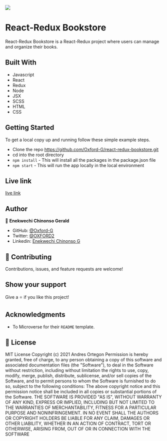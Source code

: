 
![](https://img.shields.io/badge/Microverse-blueviolet)

# React-Redux Bookstore

React-Redux Bookstore is a React-Redux project where users can manage and organize their books.


## Built With

- Javascript
- React
- Redux
- Node
- JSX
- SCSS
- HTML
- CSS

## Getting Started

To get a local copy up and running follow these simple example steps.

- Clone the repo https://github.com/Oxford-G/react-redux-bookstore.git
- cd into the root directory
- `npm install` - This will install all the packages in the package.json file
- `npm start` - This will run the app locally in the local environment

## Live link

[live link](https://oxy-calculator.herokuapp.com/)

## Author

👤 **Enekwechi Chinonso Gerald**

- GitHub: [@Oxford-G](https://github.com/Oxford-G)
- Twitter: [@OXFORD2](https://twitter.com/OXFOXD2)
- Linkedin: [Enekwechi Chinonso G](https://www.linkedin.com/in/chinonso-enekwechi)

## 🤝 Contributing

Contributions, issues, and feature requests are welcome!

## Show your support

Give a ⭐️ if you like this project!

## Acknowledgments

- To Microverse for their `README` template.

## 📝 License

MIT License Copyright (c) 2021 Andres Ortegon Permission is hereby granted, free of charge, to any person obtaining a copy of this software and associated documentation files (the "Software"), to deal in the Software without restriction, including without limitation the rights to use, copy, modify, merge, publish, distribute, sublicense, and/or sell copies of the Software, and to permit persons to whom the Software is furnished to do so, subject to the following conditions: The above copyright notice and this permission notice shall be included in all copies or substantial portions of the Software. THE SOFTWARE IS PROVIDED "AS IS", WITHOUT WARRANTY OF ANY KIND, EXPRESS OR IMPLIED, INCLUDING BUT NOT LIMITED TO THE WARRANTIES OF MERCHANTABILITY, FITNESS FOR A PARTICULAR PURPOSE AND NONINFRINGEMENT. IN NO EVENT SHALL THE AUTHORS OR COPYRIGHT HOLDERS BE LIABLE FOR ANY CLAIM, DAMAGES OR OTHER LIABILITY, WHETHER IN AN ACTION OF CONTRACT, TORT OR OTHERWISE, ARISING FROM, OUT OF OR IN CONNECTION WITH THE SOFTWARE